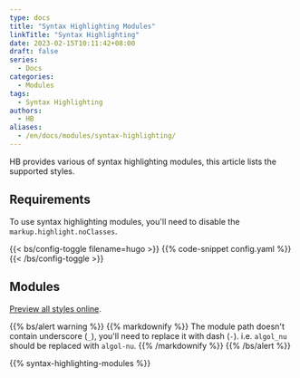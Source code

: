 ```yaml
---
type: docs
title: "Syntax Highlighting Modules"
linkTitle: "Syntax Highlighting"
date: 2023-02-15T10:11:42+08:00
draft: false
series:
  - Docs
categories:
  - Modules
tags:
  - Syntax Highlighting
authors:
  - HB
aliases:
  - /en/docs/modules/syntax-highlighting/
---
```


HB provides various of syntax highlighting modules, this article lists the supported styles.

<!--more-->

## Requirements

To use syntax highlighting modules, you'll need to disable the `markup.highlight.noClasses`.

{{< bs/config-toggle filename=hugo >}}
{{% code-snippet config.yaml %}}
{{< /bs/config-toggle >}}

## Modules

[Preview all styles online](https://xyproto.github.io/splash/docs/all.html).

{{% bs/alert warning %}}
{{% markdownify %}}
The module path doesn't contain underscore (`_`), you'll need to replace it with dash (`-`). i.e. `algol_nu` should be replaced with `algol-nu`.
{{% /markdownify %}}
{{% /bs/alert %}}

{{% syntax-highlighting-modules %}}

